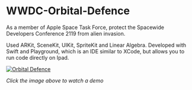 # WWDC-Orbital-Defence
As a member of Apple Space Task Force, protect the Spacewide Developers Conference 2119 from alien invasion.

Used ARKit, SceneKit, UIKit, SpriteKit and Linear Algebra. Developed with Swift and Playground, which is an IDE similar to XCode, but allows you to run code directly on Ipad.

[![Orbital Defence](https://img.youtube.com/vi/B5mTCXk4Mqg/0.jpg)](https://www.youtube.com/watch?v=B5mTCXk4Mqg)

*Click the image above to watch a demo*

